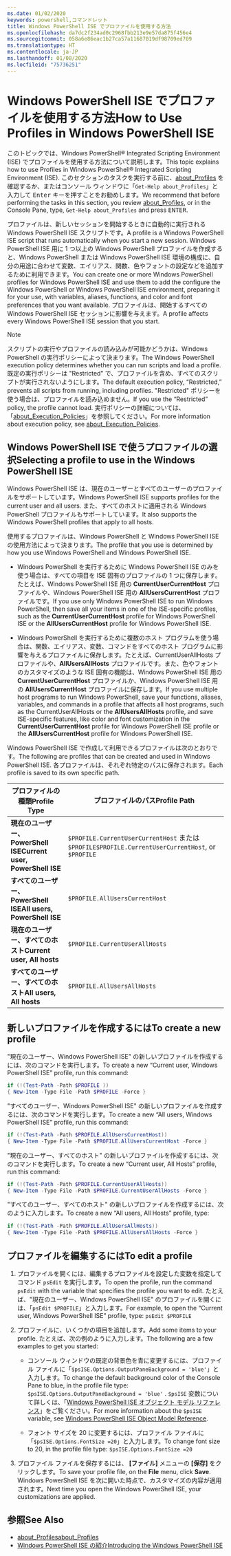 ```yaml
---
ms.date: 01/02/2020
keywords: powershell,コマンドレット
title: Windows PowerShell ISE でプロファイルを使用する方法
ms.openlocfilehash: da7dc2f234ad0c2968fbb213e9e57da875f456e4
ms.sourcegitcommit: 058a6e86eac1b27ca57a11687019df98709ed709
ms.translationtype: HT
ms.contentlocale: ja-JP
ms.lasthandoff: 01/08/2020
ms.locfileid: "75736251"
---
```

# <a name="how-to-use-profiles-in-windows-powershell-ise"></a><span data-ttu-id="59f34-103">Windows PowerShell ISE でプロファイルを使用する方法</span><span class="sxs-lookup"><span data-stu-id="59f34-103">How to Use Profiles in Windows PowerShell ISE</span></span>

<span data-ttu-id="59f34-104">このトピックでは、Windows PowerShell® Integrated Scripting Environment (ISE) でプロファイルを使用する方法について説明します。</span><span class="sxs-lookup"><span data-stu-id="59f34-104">This topic explains how to use Profiles in Windows PowerShell® Integrated Scripting Environment (ISE).</span></span> <span data-ttu-id="59f34-105">このセクションのタスクを実行する前に、[about_Profiles](/powershell/module/microsoft.powershell.core/about/about_profiles) を確認するか、またはコンソール ウィンドウに「`Get-Help about_Profiles`」と入力して <kbd>Enter</kbd> キーを押すことをお勧めします。</span><span class="sxs-lookup"><span data-stu-id="59f34-105">We recommend that before performing the tasks in this section, you review [about_Profiles](/powershell/module/microsoft.powershell.core/about/about_profiles), or in the Console Pane, type, `Get-Help about_Profiles` and press <kbd>ENTER</kbd>.</span></span>

<span data-ttu-id="59f34-106">プロファイルは、新しいセッションを開始するときに自動的に実行される Windows PowerShell ISE スクリプトです。</span><span class="sxs-lookup"><span data-stu-id="59f34-106">A profile is a Windows PowerShell ISE script that runs automatically when you start a new session.</span></span>
<span data-ttu-id="59f34-107">Windows PowerShell ISE 用に 1 つ以上の Windows PowerShell プロファイルを作成すると、Windows PowerShell または Windows PowerShell ISE 環境の構成に、自分の用途に合わせて変数、エイリアス、関数、色やフォントの設定などを追加するために利用できます。</span><span class="sxs-lookup"><span data-stu-id="59f34-107">You can create one or more Windows PowerShell profiles for Windows PowerShell ISE and use them to add the configure the Windows PowerShell or Windows PowerShell ISE environment, preparing it for your use, with variables, aliases, functions, and color and font preferences that you want available.</span></span> <span data-ttu-id="59f34-108">プロファイルは、開始するすべての Windows PowerShell ISE セッションに影響を与えます。</span><span class="sxs-lookup"><span data-stu-id="59f34-108">A profile affects every Windows PowerShell ISE session that you start.</span></span>

> [!NOTE]
> <span data-ttu-id="59f34-109">スクリプトの実行やプロファイルの読み込みが可能かどうかは、Windows PowerShell の実行ポリシーによって決まります。</span><span class="sxs-lookup"><span data-stu-id="59f34-109">The Windows PowerShell execution policy determines whether you can run scripts and load a profile.</span></span>
> <span data-ttu-id="59f34-110">既定の実行ポリシーは "Restricted" で、プロファイルを含め、すべてのスクリプトが実行されないようにします。</span><span class="sxs-lookup"><span data-stu-id="59f34-110">The default execution policy, “Restricted,” prevents all scripts from running, including profiles.</span></span>
> <span data-ttu-id="59f34-111">"Restricted" ポリシーを使う場合は、プロファイルを読み込めません。</span><span class="sxs-lookup"><span data-stu-id="59f34-111">If you use the “Restricted” policy, the profile cannot load.</span></span> <span data-ttu-id="59f34-112">実行ポリシーの詳細については、「[about_Execution_Policies](/powershell/module/microsoft.powershell.core/about/about_execution_policies)」を参照してください。</span><span class="sxs-lookup"><span data-stu-id="59f34-112">For more information about execution policy, see [about_Execution_Policies](/powershell/module/microsoft.powershell.core/about/about_execution_policies).</span></span>

## <a name="selecting-a-profile-to-use-in-the-windows-powershell-ise"></a><span data-ttu-id="59f34-113">Windows PowerShell ISE で使うプロファイルの選択</span><span class="sxs-lookup"><span data-stu-id="59f34-113">Selecting a profile to use in the Windows PowerShell ISE</span></span>

<span data-ttu-id="59f34-114">Windows PowerShell ISE は、現在のユーザーとすべてのユーザーのプロファイルをサポートしています。</span><span class="sxs-lookup"><span data-stu-id="59f34-114">Windows PowerShell ISE supports profiles for the current user and all users.</span></span> <span data-ttu-id="59f34-115">また、すべてのホストに適用される Windows PowerShell プロファイルもサポートしています。</span><span class="sxs-lookup"><span data-stu-id="59f34-115">It also supports the Windows PowerShell profiles that apply to all hosts.</span></span>

<span data-ttu-id="59f34-116">使用するプロファイルは、Windows PowerShell と Windows PowerShell ISE の使用方法によって決まります。</span><span class="sxs-lookup"><span data-stu-id="59f34-116">The profile that you use is determined by how you use Windows PowerShell and Windows PowerShell ISE.</span></span>

- <span data-ttu-id="59f34-117">Windows PowerShell を実行するために Windows PowerShell ISE のみを使う場合は、すべての項目を ISE 固有のプロファイルの 1 つに保存します。たとえば、Windows PowerShell ISE 用の **CurrentUserCurrentHost** プロファイルや、Windows PowerShell ISE 用の **AllUsersCurrentHost** プロファイルです。</span><span class="sxs-lookup"><span data-stu-id="59f34-117">If you use only Windows PowerShell ISE to run Windows PowerShell, then save all your items in one of the ISE-specific profiles, such as the **CurrentUserCurrentHost** profile for Windows PowerShell ISE or the **AllUsersCurrentHost** profile for Windows PowerShell ISE.</span></span>

- <span data-ttu-id="59f34-118">Windows PowerShell を実行するために複数のホスト プログラムを使う場合は、関数、エイリアス、変数、コマンドをすべてのホスト プログラムに影響を与えるプロファイルに保存します。たとえば、CurrentUserAllHosts プロファイルや、**AllUsersAllHosts** プロファイルです。また、色やフォントのカスタマイズのような ISE 固有の機能は、Windows PowerShell ISE 用の **CurrentUserCurrentHost** プロファイルか、Windows PowerShell ISE 用の **AllUsersCurrentHost** プロファイルに保存します。</span><span class="sxs-lookup"><span data-stu-id="59f34-118">If you use multiple host programs to run Windows PowerShell, save your functions, aliases, variables, and commands in a profile that affects all host programs, such as the CurrentUserAllHosts or the **AllUsersAllHosts** profile, and save ISE-specific features, like color and font customization in the **CurrentUserCurrentHost** profile for Windows PowerShell ISE profile or the **AllUsersCurrentHost** profile for Windows PowerShell ISE.</span></span>

<span data-ttu-id="59f34-119">Windows PowerShell ISE で作成して利用できるプロファイルは次のとおりです。</span><span class="sxs-lookup"><span data-stu-id="59f34-119">The following are profiles that can be created and used in Windows PowerShell ISE.</span></span> <span data-ttu-id="59f34-120">各プロファイルは、それぞれ特定のパスに保存されます。</span><span class="sxs-lookup"><span data-stu-id="59f34-120">Each profile is saved to its own specific path.</span></span>

|           <span data-ttu-id="59f34-121">プロファイルの種類</span><span class="sxs-lookup"><span data-stu-id="59f34-121">Profile Type</span></span>           |                   <span data-ttu-id="59f34-122">プロファイルのパス</span><span class="sxs-lookup"><span data-stu-id="59f34-122">Profile Path</span></span>                   |
| -------------------------------- | ------------------------------------------------ |
| <span data-ttu-id="59f34-123">**現在のユーザー、PowerShell ISE**</span><span class="sxs-lookup"><span data-stu-id="59f34-123">**Current user, PowerShell ISE**</span></span> | <span data-ttu-id="59f34-124">`$PROFILE.CurrentUserCurrentHost` または `$PROFILE`</span><span class="sxs-lookup"><span data-stu-id="59f34-124">`$PROFILE.CurrentUserCurrentHost`, or `$PROFILE`</span></span> |
| <span data-ttu-id="59f34-125">**すべてのユーザー、PowerShell ISE**</span><span class="sxs-lookup"><span data-stu-id="59f34-125">**All users, PowerShell ISE**</span></span>    | `$PROFILE.AllUsersCurrentHost`                   |
| <span data-ttu-id="59f34-126">**現在のユーザー、すべてのホスト**</span><span class="sxs-lookup"><span data-stu-id="59f34-126">**Current user, All hosts**</span></span>      | `$PROFILE.CurrentUserAllHosts`                   |
| <span data-ttu-id="59f34-127">**すべてのユーザー、すべてのホスト**</span><span class="sxs-lookup"><span data-stu-id="59f34-127">**All users, All hosts**</span></span>         | `$PROFILE.AllUsersAllHosts`                      |

## <a name="to-create-a-new-profile"></a><span data-ttu-id="59f34-128">新しいプロファイルを作成するには</span><span class="sxs-lookup"><span data-stu-id="59f34-128">To create a new profile</span></span>

<span data-ttu-id="59f34-129">"現在のユーザー、Windows PowerShell ISE" の新しいプロファイルを作成するには、次のコマンドを実行します。</span><span class="sxs-lookup"><span data-stu-id="59f34-129">To create a new “Current user, Windows PowerShell ISE” profile, run this command:</span></span>

```powershell
if (!(Test-Path -Path $PROFILE ))
{ New-Item -Type File -Path $PROFILE -Force }
```

<span data-ttu-id="59f34-130">"すべてのユーザー、Windows PowerShell ISE" の新しいプロファイルを作成するには、次のコマンドを実行します。</span><span class="sxs-lookup"><span data-stu-id="59f34-130">To create a new “All users, Windows PowerShell ISE” profile, run this command:</span></span>

```powershell
if (!(Test-Path -Path $PROFILE.AllUsersCurrentHost))
{ New-Item -Type File -Path $PROFILE.AllUsersCurrentHost -Force }
```

<span data-ttu-id="59f34-131">"現在のユーザー、すべてのホスト" の新しいプロファイルを作成するには、次のコマンドを実行します。</span><span class="sxs-lookup"><span data-stu-id="59f34-131">To create a new “Current user, All Hosts” profile, run this command:</span></span>

```powershell
if (!(Test-Path -Path $PROFILE.CurrentUserAllHosts))
{ New-Item -Type File -Path $PROFILE.CurrentUserAllHosts -Force }
```

<span data-ttu-id="59f34-132">"すべてのユーザー、すべてのホスト" の新しいプロファイルを作成するには、次のように入力します。</span><span class="sxs-lookup"><span data-stu-id="59f34-132">To create a new “All users, All Hosts” profile, type:</span></span>

```powershell
if (!(Test-Path -Path $PROFILE.AllUsersAllHosts))
{ New-Item -Type File -Path $PROFILE.AllUsersAllHosts -Force }
```

## <a name="to-edit-a-profile"></a><span data-ttu-id="59f34-133">プロファイルを編集するには</span><span class="sxs-lookup"><span data-stu-id="59f34-133">To edit a profile</span></span>

1. <span data-ttu-id="59f34-134">プロファイルを開くには、編集するプロファイルを設定した変数を指定してコマンド `psEdit` を実行します。</span><span class="sxs-lookup"><span data-stu-id="59f34-134">To open the profile, run the command `psEdit` with the variable that specifies the profile you want to edit.</span></span> <span data-ttu-id="59f34-135">たとえば、"現在のユーザー、Windows PowerShell ISE" のプロファイルを開くには、「`psEdit $PROFILE`」と入力します。</span><span class="sxs-lookup"><span data-stu-id="59f34-135">For example, to open the “Current user, Windows PowerShell ISE” profile, type: `psEdit $PROFILE`</span></span>

2. <span data-ttu-id="59f34-136">プロファイルに、いくつかの項目を追加します。</span><span class="sxs-lookup"><span data-stu-id="59f34-136">Add some items to your profile.</span></span> <span data-ttu-id="59f34-137">たとえば、次の例のように入力します。</span><span class="sxs-lookup"><span data-stu-id="59f34-137">The following are a few examples to get you started:</span></span>

   - <span data-ttu-id="59f34-138">コンソール ウィンドウの既定の背景色を青に変更するには、プロファイル ファイルに「`$psISE.Options.OutputPaneBackground = 'blue'`」と入力します。</span><span class="sxs-lookup"><span data-stu-id="59f34-138">To change the default background color of the Console Pane to blue, in the profile file type: `$psISE.Options.OutputPaneBackground = 'blue'` .</span></span> <span data-ttu-id="59f34-139">`$psISE` 変数について詳しくは、「[Windows PowerShell ISE オブジェクト モデル リファレンス](object-model/The-ISE-Object-Model-Hierarchy.md)」をご覧ください。</span><span class="sxs-lookup"><span data-stu-id="59f34-139">For more information about the `$psISE` variable, see [Windows PowerShell ISE Object Model Reference](object-model/The-ISE-Object-Model-Hierarchy.md).</span></span>

   - <span data-ttu-id="59f34-140">フォント サイズを 20 に変更するには、プロファイル ファイルに「`$psISE.Options.FontSize =20`」と入力します。</span><span class="sxs-lookup"><span data-stu-id="59f34-140">To change font size to 20, in the profile file type: `$psISE.Options.FontSize =20`</span></span>

3. <span data-ttu-id="59f34-141">プロファイル ファイルを保存するには、 **[ファイル]** メニューの **[保存]** をクリックします。</span><span class="sxs-lookup"><span data-stu-id="59f34-141">To save your profile file, on the **File** menu, click **Save**.</span></span> <span data-ttu-id="59f34-142">Windows PowerShell ISE を次に開いた時点で、カスタマイズの内容が適用されます。</span><span class="sxs-lookup"><span data-stu-id="59f34-142">Next time you open the Windows PowerShell ISE, your customizations are applied.</span></span>

## <a name="see-also"></a><span data-ttu-id="59f34-143">参照</span><span class="sxs-lookup"><span data-stu-id="59f34-143">See Also</span></span>

- [<span data-ttu-id="59f34-144">about_Profiles</span><span class="sxs-lookup"><span data-stu-id="59f34-144">about_Profiles</span></span>](/powershell/module/microsoft.powershell.core/about/about_profiles)
- [<span data-ttu-id="59f34-145">Windows PowerShell ISE の紹介</span><span class="sxs-lookup"><span data-stu-id="59f34-145">Introducing the Windows PowerShell ISE</span></span>](Introducing-the-Windows-PowerShell-ISE.md)
